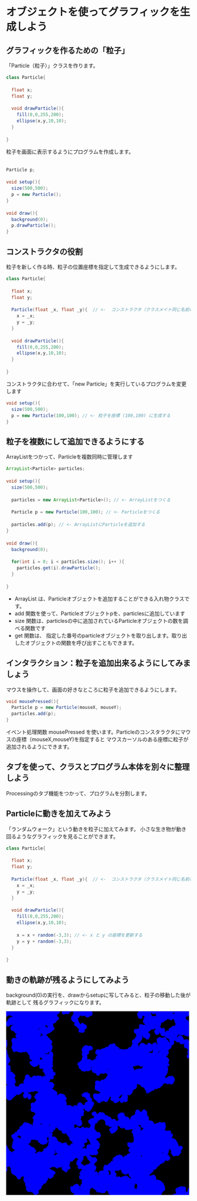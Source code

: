 #  オブジェクトを使ってグラフィックを生成しよう

## グラフィックを作るための「粒子」

「Particle（粒子）」クラスを作ります。

```Java
class Particle{

  float x;
  float y;

  void drawParticle(){
    fill(0,0,255,200);
    ellipse(x,y,10,10);
  }

}
```

粒子を画面に表示するようにプログラムを作成します。

```Java

Particle p;

void setup(){
  size(500,500);
  p = new Particle();
}

void draw(){
  background(0);
  p.drawParticle();
}
```

## コンストラクタの役割

粒子を新しく作る時、粒子の位置座標を指定して生成できるようにします。

```Java
class Particle{

  float x;
  float y;

  Particle(float _x, float _y){  // <-  コンストラクタ（クラスメイト同じ名前の関数にする）
    x = _x;
    y = _y;
  }

  void drawParticle(){
    fill(0,0,255,200);
    ellipse(x,y,10,10);
  }

}
```

コンストラクタに合わせて、「new Particle」を実行しているプログラムを変更します

```Java
void setup(){
  size(500,500);
  p = new Particle(100,100); // <- 粒子を座標 (100,100) に生成する
}
```

## 粒子を複数にして追加できるようにする

ArrayListをつかって、Particleを複数同時に管理します

```Java
ArrayList<Particle> particles;

void setup(){
  size(500,500);

  particles = new ArrayList<Particle>(); // <- ArrayListをつくる

  Particle p = new Particle(100,100); // <- Particleをつくる

  particles.add(p); // <- ArrayListにParticleを追加する
}

void draw(){
  background(0);

  for(int i = 0; i < particles.size(); i++ ){
    particles.get(i).drawParticle();
  }

}
```

- ArrayList<Particle> は、Particleオブジェクトを追加することができる入れ物クラスです。
- add 関数を使って、Particleオブジェクトpを、particlesに追加しています
- size 関数は、particlesの中に追加されているParticleオブジェクトの数を調べる関数です
- get 関数は、 指定した番号のparticleオブジェクトを取り出します。取り出したオブジェクトの関数を呼び出すこともできます。


## インタラクション：粒子を追加出来るようにしてみましょう

マウスを操作して、画面の好きなところに粒子を追加できるようにします。

```Java
void mousePressed(){
  Particle p = new Particle(mouseX, mouseY);
  particles.add(p);
}
```

イベント処理関数 mousePressed を使います。Particleのコンスタラクタにマウスの座標（mouseX,mouseY)を指定すると
マウスカーソルのある座標に粒子が追加されるようにできます。


## タブを使って、クラスとプログラム本体を別々に整理しよう

Processingのタブ機能をつかって、プログラムを分割します。

## Particleに動きを加えてみよう

「ランダムウォーク」という動きを粒子に加えてみます。
小さな生き物が動き回るようなグラフィックを見ることができます。

```Java
class Particle{

  float x;
  float y;

  Particle(float _x, float _y){  // <-  コンストラクタ（クラスメイト同じ名前の関数にする）
    x = _x;
    y = _y;
  }

  void drawParticle(){
    fill(0,0,255,200);
    ellipse(x,y,10,10);

    x = x + random(-3,3); // <- x と y の座標を更新する
    y = y + random(-3,3);
  }

}
```

## 動きの軌跡が残るようにしてみよう

background(0)の実行を、drawからsetupに写してみると、粒子の移動した後が軌跡として
残るグラフィックになります。

![ランダムウォーク](result.png "ランダムウォーク")
